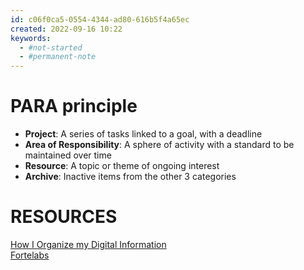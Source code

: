 ```yaml
---
id: c06f0ca5-0554-4344-ad80-616b5f4a65ec
created: 2022-09-16 10:22
keywords: 
  - #not-started
  - #permanent-note
---
```



PARA principle
======================================================================

* **Project**: 
  A series of tasks linked to a goal, with a deadline
* **Area of Responsibility**: 
  A sphere of activity with a standard to be maintained over time
* **Resource**: 
  A topic or theme of ongoing interest
* **Archive**: 
  Inactive items from the other 3 categories



RESOURCES
======================================================================

[How I Organize my Digital Information](https://www.lucapallotta.com/para/)  
[Fortelabs](https://fortelabs.co/blog/para/)    
